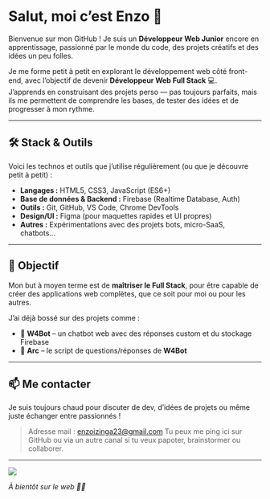 # Salut, moi c’est Enzo 👋

Bienvenue sur mon GitHub ! Je suis un **Développeur Web Junior** encore en apprentissage, passionné par le monde du code, des projets créatifs et des idées un peu folles.

Je me forme petit à petit en explorant le développement web côté front-end, avec l’objectif de devenir **Développeur Web Full Stack** 💻.  
J’apprends en construisant des projets perso — pas toujours parfaits, mais ils me permettent de comprendre les bases, de tester des idées et de progresser à mon rythme.

---

## 🛠️ Stack & Outils

Voici les technos et outils que j’utilise régulièrement (ou que je découvre petit à petit) :

- **Langages :** HTML5, CSS3, JavaScript (ES6+)
- **Base de données & Backend :** Firebase (Realtime Database, Auth)
- **Outils :** Git, GitHub, VS Code, Chrome DevTools
- **Design/UI :** Figma (pour maquettes rapides et UI propres)
- **Autres :** Expérimentations avec des projets bots, micro-SaaS, chatbots...

---

## 🚀 Objectif

Mon but à moyen terme est de **maîtriser le Full Stack**, pour être capable de créer des applications web complètes, que ce soit pour moi ou pour les autres.

J’ai déjà bossé sur des projets comme :
- 🤖 **W4Bot** – un chatbot web avec des réponses custom et du stockage Firebase  
- 💬 **Arc** – le script de questions/réponses de **W4Bot**

---

## 📫 Me contacter

Je suis toujours chaud pour discuter de dev, d’idées de projets ou même juste échanger entre passionnés !

> Adresse mail : enzoizinga23@gmail.com
> Tu peux me ping ici sur GitHub ou via un autre canal si tu veux papoter, brainstormer ou collaborer.

---

<a href="https://www.buymeacoffee.com/teroryx"><img src="https://img.buymeacoffee.com/button-api/?text=Buy me a coffee&emoji=🥤&slug=teroryx&button_colour=BD5FFF&font_colour=ffffff&font_family=Bree&outline_colour=000000&coffee_colour=FFDD00" /></a>

_À bientôt sur le web 👨‍💻_

